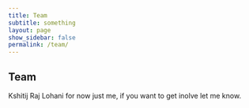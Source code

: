 ```yaml
---
title: Team
subtitle: something
layout: page
show_sidebar: false
permalink: /team/
---
```


## Team

Kshitij Raj Lohani
for now just me, if you want to get inolve let me know.
